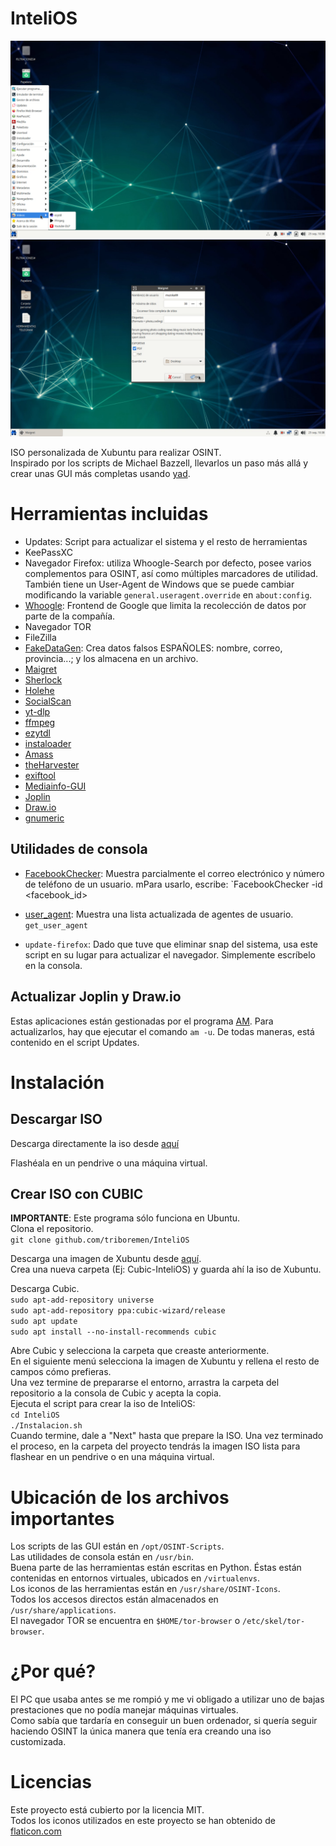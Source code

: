 # InteliOS
![intelios1](./intelios1.png)
![intelios2](./intelios2.png)


ISO personalizada de Xubuntu para realizar OSINT. <br />
Inspirado por los scripts de Michael Bazzell, llevarlos un paso más allá y crear unas GUI más completas usando [yad](https://github.com/v1cont/yad).

# Herramientas incluidas
- Updates: Script para actualizar el sistema y el resto de herramientas
- KeePassXC
- Navegador Firefox: utiliza Whoogle-Search por defecto, posee varios complementos para OSINT, así como múltiples marcadores de utilidad. También tiene un User-Agent de Windows que se puede cambiar modificando la variable `general.useragent.override` en `about:config`.
- [Whoogle](https://github.com/benbusby/whoogle-search): Frontend de Google que limita la recolección de datos por parte de la compañía.
- Navegador TOR
- FileZilla
- [FakeDataGen](https://github.com/JoelGMSec/FakeDataGen): Crea datos falsos ESPAÑOLES: nombre, correo, provincia...; y los almacena en un archivo.
- [Maigret](https://github.com/soxoj/maigret)
- [Sherlock](https://github.com/sherlock-project/sherlock)
- [Holehe](https://github.com/megadose/holehe)
- [SocialScan](https://github.com/iojw/socialscan)
- [yt-dlp](https://github.com/yt-dlp/yt-dlp)
- [ffmpeg](https://github.com/FFmpeg/FFmpeg)
- [ezytdl](https://github.com/sylviiu/ezytdl)
- [instaloader](https://github.com/instaloader/instaloader)
- [Amass](https://github.com/owasp-amass/amass)
- [theHarvester](https://github.com/laramies/theHarvester)
- [exiftool](https://github.com/exiftool/exiftool)
- [Mediainfo-GUI](https://mediaarea.net/en/MediaInfo)
- [Joplin](https://github.com/jgraph/drawio-desktop)
- [Draw.io]()
- [gnumeric](https://github.com/GNOME/gnumeric)

## Utilidades de consola
- [FacebookChecker](https://github.com/yasserjanah/FacebookChecker): Muestra parcialmente el correo electrónico y número de teléfono de un usuario. mPara usarlo, escribe: `FacebookChecker -id <facebook_id>

- [user_agent](https://github.com/TechfaneTechnologies/user_agent): Muestra una lista actualizada de agentes de usuario. `get_user_agent`

- `update-firefox`: Dado que tuve que eliminar snap del sistema, usa este script en su lugar para actualizar el navegador. Simplemente escríbelo en la consola.

## Actualizar Joplin y Draw.io
Estas aplicaciones están gestionadas por el programa [AM](https://github.com/ivan-hc/AM-Application-Manager). Para actualizarlos, hay que ejecutar el comando `am -u`. De todas maneras, está contenido en el script Updates.

# Instalación
## Descargar ISO
Descarga directamente la iso desde [aquí](https://mega.nz/file/F3E0iZqZ#bH5Q7X5Gz6whfarmXTl07yG7tOsd392HPrlj0jzpOtI) <br />

Flashéala en un pendrive o una máquina virtual.

## Crear ISO con CUBIC
**IMPORTANTE**: Este programa sólo funciona en Ubuntu. <br />
Clona el repositorio. <br />
`git clone github.com/triboremen/InteliOS`

Descarga una imagen de Xubuntu desde [aquí](https://xubuntu.org/download/). <br />
Crea una nueva carpeta (Ej: Cubic-InteliOS) y guarda ahí la iso de Xubuntu. <br />

Descarga Cubic. <br />
`sudo apt-add-repository universe` <br />
`sudo apt-add-repository ppa:cubic-wizard/release` <br />
`sudo apt update` <br />
`sudo apt install --no-install-recommends cubic` <br />

Abre Cubic y selecciona la carpeta que creaste anteriormente. <br />
En el siguiente menú selecciona la imagen de Xubuntu y rellena el resto de campos cómo prefieras. <br />
Una vez termine de prepararse el entorno, arrastra la carpeta del repositorio a la consola de Cubic y acepta la copia. <br />
Ejecuta el script para crear la iso de InteliOS: <br />
`cd InteliOS` <br />
`./Instalacion.sh` <br />
Cuando termine, dale a "Next" hasta que prepare la ISO. Una vez terminado el proceso, en la carpeta del proyecto tendrás la imagen ISO lista para flashear en un pendrive o en una máquina virtual.<br />

# Ubicación de los archivos importantes
Los scripts de las GUI están en `/opt/OSINT-Scripts`. <br />
Las utilidades de consola están en `/usr/bin`. <br />
Buena parte de las herramientas están escritas en Python. Éstas están contenidas en entornos virtuales, ubicados en `/virtualenvs`. <br />
Los iconos de las herramientas están en `/usr/share/OSINT-Icons`. <br />
Todos los accesos directos están almacenados en `/usr/share/applications`. <br />
El navegador TOR se encuentra en `$HOME/tor-browser` o `/etc/skel/tor-browser`. <br />

# ¿Por qué?
El PC que usaba antes se me rompió y me vi obligado a utilizar uno de bajas prestaciones que no podía manejar máquinas virtuales. <br />
Como sabía que tardaría en conseguir un buen ordenador, si quería seguir haciendo OSINT la única manera que tenía era creando una iso customizada. <br />

# Licencias
Este proyecto está cubierto por la licencia MIT. <br />
Todos los iconos utilizados en este proyecto se han obtenido de [flaticon.com](flaticon.com)
